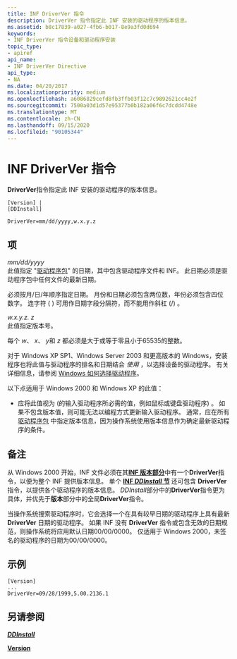 ```yaml
---
title: INF DriverVer 指令
description: DriverVer 指令指定此 INF 安装的驱动程序的版本信息。
ms.assetid: b8c17839-a027-4fb6-b017-8e9a3fd0d694
keywords:
- INF DriverVer 指令设备和驱动程序安装
topic_type:
- apiref
api_name:
- INF DriverVer Directive
api_type:
- NA
ms.date: 04/20/2017
ms.localizationpriority: medium
ms.openlocfilehash: a6086829cefd8fb3ffb03f12c7c9892621cc4e2f
ms.sourcegitcommit: 7500a03d1d57e95377b0b182a06f6c7dcdd4748e
ms.translationtype: MT
ms.contentlocale: zh-CN
ms.lasthandoff: 09/15/2020
ms.locfileid: "90105344"
---
```

# <a name="inf-driverver-directive"></a>INF DriverVer 指令


**DriverVer**指令指定此 INF 安装的驱动程序的版本信息。

```inf
[Version] |
[DDInstall]
 
DriverVer=mm/dd/yyyy,w.x.y.z 
```

## <a name="entries"></a>项


<a href="" id="mm-dd-yyyy"></a>*mm/dd/yyyy*  
此值指定 "[驱动程序包](driver-packages.md)" 的日期，其中包含驱动程序文件和 INF。 此日期必须是驱动程序包中任何文件的最新日期。

必须按月/日/年顺序指定日期。 月份和日期必须包含两位数，年份必须包含四位数字。 连字符 ( ) 可用作日期字段分隔符，而不能用作斜杠 (/) 。

<a href="" id="w-x-y-z"></a>*w.x.y.z. z*  
此值指定版本号。

每个 *w*、 *x*、 *y*和 *z* 都必须是大于或等于零且小于65535的整数。

对于 Windows XP SP1、Windows Server 2003 和更高版本的 Windows，安装程序也将此值与驱动程序的排名和日期结合 *使用* ，以选择设备的驱动程序。 有关详细信息，请参阅 [Windows 如何选择驱动程序](./how-windows-selects-a-driver-for-a-device.md)。

以下点适用于 Windows 2000 和 Windows XP 的此值：

-   应将此值视为 (的输入驱动程序所必需的值，例如鼠标或键盘驱动程序) 。 如果不包含版本值，则可能无法以编程方式更新输入驱动程序。 通常，应在所有 [驱动程序包](driver-packages.md) 中指定版本信息，因为操作系统使用版本信息作为确定最新驱动程序的条件。

<a name="remarks"></a>备注
-------

从 Windows 2000 开始，INF 文件必须在其[**INF 版本部分**](inf-version-section.md)中有一个**DriverVer**指令，以便为整个 INF 提供版本信息。 单个 [**INF *DDInstall* 节**](inf-ddinstall-section.md) 还可包含 **DriverVer** 指令，以提供各个驱动程序的版本信息。 *DDInstall*部分中的**DriverVer**指令更为具体，并优先于**版本**部分中的全局**DriverVer**指令。

当操作系统搜索驱动程序时，它会选择一个在具有较早日期的驱动程序上具有最新 **DriverVer** 日期的驱动程序。 如果 INF 没有 **DriverVer** 指令或包含无效的日期规范，则操作系统将应用默认日期00/00/0000。 仅适用于 Windows 2000，未签名的驱动程序的日期为00/00/0000。

<a name="examples"></a>示例
--------

```inf
[Version]
...
DriverVer=09/28/1999,5.00.2136.1
```

## <a name="see-also"></a>另请参阅


[***DDInstall***](inf-ddinstall-section.md)

[**Version**](inf-version-section.md)

 

